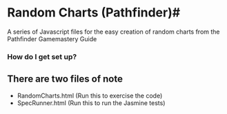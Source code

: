 # Random Charts (Pathfinder)#

A series of Javascript files for the easy creation of random charts from the Pathfinder Gamemastery Guide

### How do I get set up? ###

## There are two files of note ##
* RandomCharts.html (Run this to exercise the code)
* SpecRunner.html (Run this to run the Jasmine tests)